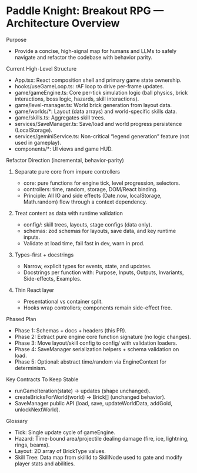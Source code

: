 # Paddle Knight: Breakout RPG — Architecture Overview

Purpose
- Provide a concise, high-signal map for humans and LLMs to safely navigate and refactor the codebase with behavior parity.

Current High-Level Structure
- App.tsx: React composition shell and primary game state ownership.
- hooks/useGameLoop.ts: rAF loop to drive per-frame updates.
- game/gameEngine.ts: Core per-tick simulation logic (ball physics, brick interactions, boss logic, hazards, skill interactions).
- game/level-manager.ts: World brick generation from layout data.
- game/worlds/*: Layout (data arrays) and world-specific skills data.
- game/skills.ts: Aggregates skill trees.
- services/SaveManager.ts: Save/load and world progress persistence (LocalStorage).
- services/geminiService.ts: Non-critical “legend generation” feature (not used in gameplay).
- components/*: UI views and game HUD.

Refactor Direction (incremental, behavior-parity)
1. Separate pure core from impure controllers
   - core: pure functions for engine tick, level progression, selectors.
   - controllers: time, random, storage, DOM/React binding.
   - Principle: All IO and side effects (Date.now, localStorage, Math.random) flow through a context dependency.

2. Treat content as data with runtime validation
   - config/: skill trees, layouts, stage configs (data only).
   - schemas: zod schemas for layouts, save data, and key runtime inputs.
   - Validate at load time, fail fast in dev, warn in prod.

3. Types-first + docstrings
   - Narrow, explicit types for events, state, and updates.
   - Docstrings per function with: Purpose, Inputs, Outputs, Invariants, Side-effects, Examples.

4. Thin React layer
   - Presentational vs container split.
   - Hooks wrap controllers; components remain side-effect free.

Phased Plan
- Phase 1: Schemas + docs + headers (this PR).
- Phase 2: Extract pure engine core function signature (no logic changes).
- Phase 3: Move layout/skill config to config/ with validation loaders.
- Phase 4: SaveManager serialization helpers + schema validation on load.
- Phase 5: Optional: abstract time/random via EngineContext for determinism.

Key Contracts To Keep Stable
- runGameIteration(state) -> updates (shape unchanged).
- createBricksForWorld(world) -> Brick[] (unchanged behavior).
- SaveManager public API (load, save, updateWorldData, addGold, unlockNextWorld).

Glossary
- Tick: Single update cycle of gameEngine.
- Hazard: Time-bound area/projectile dealing damage (fire, ice, lightning, rings, beams).
- Layout: 2D array of BrickType values.
- Skill Tree: Data map from skillId to SkillNode used to gate and modify player stats and abilities.
